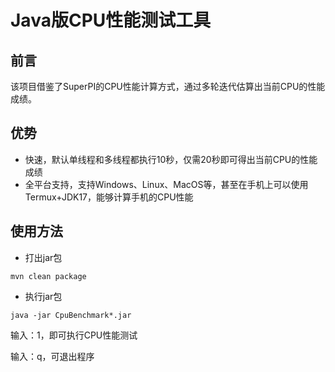 # Java版CPU性能测试工具

## 前言
该项目借鉴了SuperPI的CPU性能计算方式，通过多轮迭代估算出当前CPU的性能成绩。

## 优势
* 快速，默认单线程和多线程都执行10秒，仅需20秒即可得出当前CPU的性能成绩
* 全平台支持，支持Windows、Linux、MacOS等，甚至在手机上可以使用Termux+JDK17，能够计算手机的CPU性能

## 使用方法
* 打出jar包
```shell
mvn clean package
```

* 执行jar包
```shell
java -jar CpuBenchmark*.jar
```

输入：1，即可执行CPU性能测试

输入：q，可退出程序

